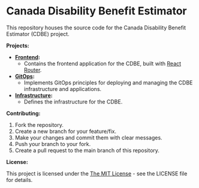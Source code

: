 # Canada Disability Benefit Estimator 

This repository houses the source code for the Canada Disability Benefit Estimator (CDBE) project.

**Projects:**

* **[Frontend](frontend):**
    * Contains the frontend application for the CDBE, built with [React Router](https://reactrouter.com/).
* **[GitOps](gitops):**
    * Implements GitOps principles for deploying and managing the CDBE infrastructure and applications.
* **[Infrastructure](infrastructure):**
    * Defines the infrastructure for the CDBE.

**Contributing:**

1. Fork the repository.
2. Create a new branch for your feature/fix.
3. Make your changes and commit them with clear messages.
4. Push your branch to your fork.
5. Create a pull request to the main branch of this repository.

**License:**

This project is licensed under the [The MIT License](https://opensource.org/license/mit) - see the LICENSE file for details.
